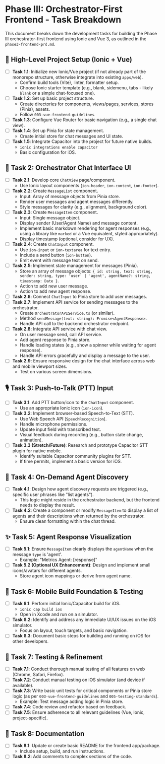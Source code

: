 # Phase III: Orchestrator-First Frontend - Task Breakdown

This document breaks down the development tasks for building the Phase III orchestrator-first frontend using Ionic and Vue 3, as outlined in the `phase3-frontend-prd.md`.

## 🧱 High-Level Project Setup (Ionic + Vue)

-   [ ] **Task 1.1**: Initialize new Ionic/Vue project (if not already part of the monorepo structure, otherwise integrate into existing `apps/web`).
    -   Confirm build tools (Vite), linter, formatter setup.
    -   Choose Ionic starter template (e.g., blank, sidemenu, tabs - likely `blank` or a simple chat-focused one).
-   [ ] **Task 1.2**: Set up basic project structure.
    -   Create directories for components, views/pages, services, stores (Pinia), assets.
    -   Follow `003-vue-frontend-guidelines`.
-   [ ] **Task 1.3**: Configure Vue Router for basic navigation (e.g., a single chat view).
-   [ ] **Task 1.4**: Set up Pinia for state management.
    -   Create initial store for chat messages and UI state.
-   [ ] **Task 1.5**: Integrate Capacitor into the project for future native builds.
    -   `ionic integrations enable capacitor`
    -   Basic configuration for iOS.

## 💬 Task 2: Orchestrator Chat Interface UI

-   [ ] **Task 2.1**: Develop core `ChatView` page/component.
    -   Use Ionic layout components (`ion-header`, `ion-content`, `ion-footer`).
-   [ ] **Task 2.2**: Create `MessageList` component.
    -   Input: Array of message objects from Pinia store.
    -   Render user messages and agent messages differently.
    -   Style messages for clarity (e.g., alignment, background color).
-   [ ] **Task 2.3**: Create `MessageItem` component.
    -   Input: Single message object.
    -   Display sender (User/Agent Name) and message content.
    -   Implement basic markdown rendering for agent responses (e.g., using a library like `marked` or a Vue equivalent, styled appropriately).
    -   Display timestamp (optional, consider for UX).
-   [ ] **Task 2.4**: Create `ChatInput` component.
    -   Use `ion-input` or `ion-textarea` for text entry.
    -   Include a send button (`ion-button`).
    -   Emit event with message text on send.
-   [ ] **Task 2.5**: Implement state management for messages (Pinia).
    -   Store an array of message objects: `{ id: string, text: string, sender: string, type: 'user' | 'agent', agentName?: string, timestamp: Date }`.
    -   Action to add new user message.
    -   Action to add new agent response.
-   [ ] **Task 2.6**: Connect `ChatInput` to Pinia store to add user messages.
-   [ ] **Task 2.7**: Implement API service for sending messages to the orchestrator.
    -   Create `OrchestratorAPIService.ts` (or similar).
    -   Method `sendMessage(text: string): Promise<AgentResponse>`.
    -   Handle API call to the backend orchestrator endpoint.
-   [ ] **Task 2.8**: Integrate API service with chat view.
    -   On user message send, call API service.
    -   Add agent response to Pinia store.
    -   Handle loading states (e.g., show a spinner while waiting for agent response).
    -   Handle API errors gracefully and display a message to the user.
-   [ ] **Task 2.9**: Ensure responsive design for the chat interface across web and mobile viewport sizes.
    -   Test on various screen dimensions.

## 🎙️ Task 3: Push-to-Talk (PTT) Input

-   [ ] **Task 3.1**: Add PTT button/icon to the `ChatInput` component.
    -   Use an appropriate Ionic icon (`ion-icon`).
-   [ ] **Task 3.2**: Implement browser-based Speech-to-Text (STT).
    -   Use Web Speech API (`SpeechRecognition`).
    -   Handle microphone permissions.
    -   Update input field with transcribed text.
    -   Visual feedback during recording (e.g., button state change, animation).
-   [ ] **Task 3.3 (Stretch/Future)**: Research and prototype Capacitor STT plugin for native mobile.
    -   Identify suitable Capacitor community plugins for STT.
    -   If time permits, implement a basic version for iOS.

## 🤖 Task 4: On-Demand Agent Discovery

-   [ ] **Task 4.1**: Design how agent discovery requests are triggered (e.g., specific user phrases like "list agents").
    -   This logic might reside in the orchestrator backend, but the frontend needs to display the result.
-   [ ] **Task 4.2**: Create a component or modify `MessageItem` to display a list of agents and their descriptions when returned by the orchestrator.
    -   Ensure clean formatting within the chat thread.

## ✨ Task 5: Agent Response Visualization

-   [ ] **Task 5.1**: Ensure `MessageItem` clearly displays the `agentName` when the message `type` is 'agent'.
    -   Example: "Metrics Agent: [response]"
-   [ ] **Task 5.2 (Optional UX Enhancement)**: Design and implement small icons/avatars for different agents.
    -   Store agent icon mappings or derive from agent name.

## 📱 Task 6: Mobile Build Foundation & Testing

-   [ ] **Task 6.1**: Perform initial Ionic/Capacitor build for iOS.
    -   `ionic cap build ios`
    -   Open in Xcode and run on a simulator.
-   [ ] **Task 6.2**: Identify and address any immediate UI/UX issues on the iOS simulator.
    -   Focus on layout, touch targets, and basic navigation.
-   [ ] **Task 6.3**: Document basic steps for building and running on iOS for other developers.

## 🧪 Task 7: Testing & Refinement

-   [ ] **Task 7.1**: Conduct thorough manual testing of all features on web (Chrome, Safari, Firefox).
-   [ ] **Task 7.2**: Conduct manual testing on iOS simulator (and device if available).
-   [ ] **Task 7.3**: Write basic unit tests for critical components or Pinia store logic (as per `003-vue-frontend-guidelines` and `005-testing-standards`).
    -   Example: Test message adding logic in Pinia store.
-   [ ] **Task 7.4**: Code review and refactor based on feedback.
-   [ ] **Task 7.5**: Ensure adherence to all relevant guidelines (Vue, Ionic, project-specific).

## 📝 Task 8: Documentation

-   [ ] **Task 8.1**: Update or create basic README for the frontend app/package.
    -   Include setup, build, and run instructions.
-   [ ] **Task 8.2**: Add comments to complex sections of the code. 
